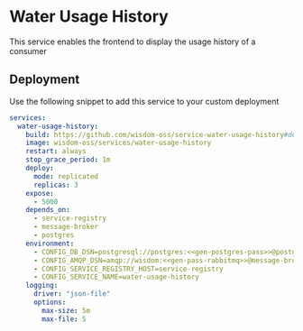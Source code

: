 # Water Usage History
This service enables the frontend to display the usage history of a consumer

## Deployment
Use the following snippet to add this service to your custom deployment
```yaml
services:
  water-usage-history:
    build: https://github.com/wisdom-oss/service-water-usage-history#dev
    image: wisdom-oss/services/water-usage-history
    restart: always
    stop_grace_period: 1m
    deploy:
      mode: replicated
      replicas: 3
    expose:
      - 5000
    depends_on:
      - service-registry
      - message-broker
      - postgres
    environment:
      - CONFIG_DB_DSN=postgresql://postgres:<<gen-postgres-pass>>@postgres:5432/wisdom
      - CONFIG_AMQP_DSN=amqp://wisdom:<<gen-pass-rabbitmq>>@message-broker/%2F?heartbeat=600
      - CONFIG_SERVICE_REGISTRY_HOST=service-registry
      - CONFIG_SERVICE_NAME=water-usage-history
    logging:
      driver: "json-file"
      options:
        max-size: 5m
        max-file: 5
```
